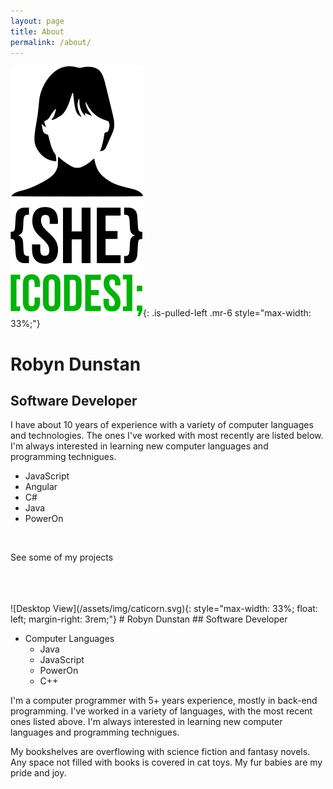 ```yaml
---
layout: page
title: About
permalink: /about/
---
```


![She Codes](/assets/img/coding.png){: .is-pulled-left .mr-6 style="max-width: 33%;"}
# Robyn Dunstan
## Software Developer

I have about 10 years of experience with a variety of computer languages and technologies. The ones I've worked with most recently are listed below. I'm always interested in learning new computer languages and programming technigues.

 - JavaScript
 - Angular
 - C#
 - Java
 - PowerOn
 
<br clear="left" />
  
See some of my projects <!-- make this a link -->

<br />
<br />
<br />
![Desktop View](/assets/img/caticorn.svg){: style="max-width: 33%; float: left; margin-right: 3rem;"}
# Robyn Dunstan
## Software Developer

- Computer Languages
  - Java
  - JavaScript
  - PowerOn
  - C++
  
I'm a computer programmer with 5+ years experience, mostly in back-end programming. I've worked in a variety of languages, with the most recent ones listed above. I'm always interested in learning new computer languages and programming technigues.

My bookshelves are overflowing with science fiction and fantasy novels. Any space not filled with books is covered in cat toys. My fur babies are my pride and joy.

<!-- Professional, job stuff, computer languages -->

<!-- Cats -->

<!-- Astronomy/Science/Math -->

<!-- Reading/Stories/Anime -->

<!-- Crafts/Crochet/3D Printing -->